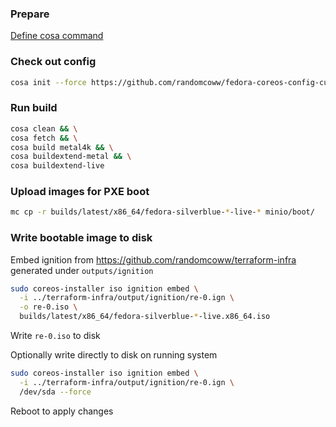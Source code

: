 ### Prepare

[Define cosa command](../../README.md)

### Check out config

```bash
cosa init --force https://github.com/randomcoww/fedora-coreos-config-custom.git builds/client
```

### Run build

```bash
cosa clean && \
cosa fetch && \
cosa build metal4k && \
cosa buildextend-metal && \
cosa buildextend-live
```

### Upload images for PXE boot

```bash
mc cp -r builds/latest/x86_64/fedora-silverblue-*-live-* minio/boot/
```

### Write bootable image to disk

Embed ignition from https://github.com/randomcoww/terraform-infra generated under `outputs/ignition`

```bash
sudo coreos-installer iso ignition embed \
  -i ../terraform-infra/output/ignition/re-0.ign \
  -o re-0.iso \
  builds/latest/x86_64/fedora-silverblue-*-live.x86_64.iso
```

Write `re-0.iso` to disk

Optionally write directly to disk on running system

```bash
sudo coreos-installer iso ignition embed \
  -i ../terraform-infra/output/ignition/re-0.ign \
  /dev/sda --force
```
Reboot to apply changes
